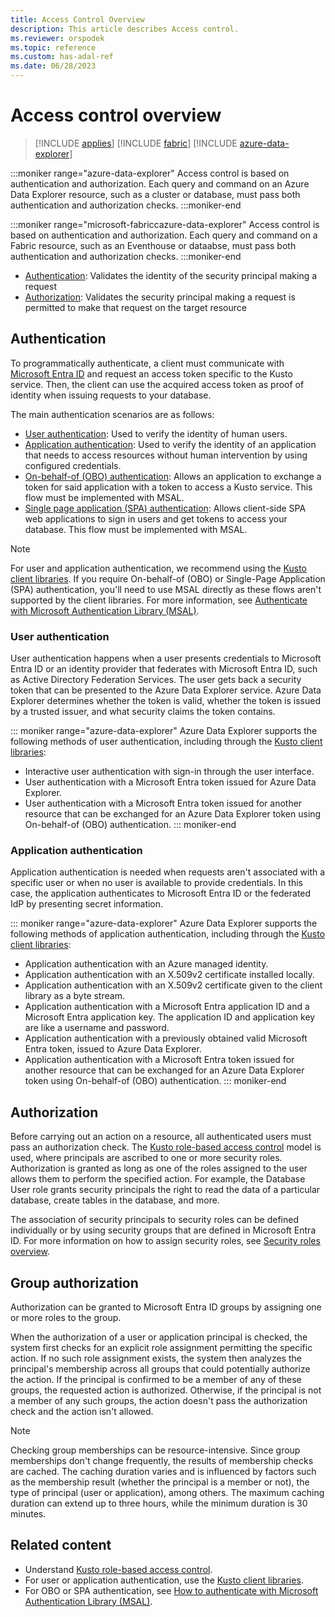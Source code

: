```yaml
---
title: Access Control Overview
description: This article describes Access control.
ms.reviewer: orspodek
ms.topic: reference
ms.custom: has-adal-ref
ms.date: 06/28/2023
---
```

# Access control overview

> [!INCLUDE [applies](../includes/applies-to-version/applies.md)] [!INCLUDE [fabric](../includes/applies-to-version/fabric.md)] [!INCLUDE [azure-data-explorer](../includes/applies-to-version/azure-data-explorer.md)]

:::moniker range="azure-data-explorer"
Access control is based on authentication and authorization. Each query and command on an Azure Data Explorer resource, such as a cluster or database, must pass both authentication and authorization checks.
:::moniker-end

:::moniker range="microsoft-fabriccazure-data-explorer"
Access control is based on authentication and authorization. Each query and command on a Fabric resource, such as an Eventhouse or dataabse, must pass both authentication and authorization checks.
:::moniker-end

* [Authentication](#authentication): Validates the identity of the security principal making a request
* [Authorization](#authorization): Validates the security principal making a request is permitted to make that request on the target resource

## Authentication

To programmatically authenticate, a client must communicate with [Microsoft Entra ID](/azure/active-directory/fundamentals/active-directory-whatis) and request an access token specific to the Kusto service. Then, the client can use the acquired access token as proof of identity when issuing requests to your database.

The main authentication scenarios are as follows:

* [User authentication](#user-authentication): Used to verify the identity of human users.
* [Application authentication](#application-authentication): Used to verify the identity of an application that needs to access resources without human intervention by using configured credentials.
* [On-behalf-of (OBO) authentication](/azure/active-directory/develop/msal-authentication-flows#on-behalf-of-obo): Allows an application to exchange a token for said application with a token to access a Kusto service. This flow must be implemented with MSAL.
* [Single page application (SPA) authentication](/azure/active-directory/develop/msal-authentication-flows#authorization-code): Allows client-side SPA web applications to sign in users and get tokens to access your database. This flow must be implemented with MSAL.

> [!NOTE]
> For user and application authentication, we recommend using the [Kusto client libraries](../api/client-libraries.md). If you require On-behalf-of (OBO) or Single-Page Application (SPA) authentication, you'll need to use MSAL directly as these flows aren't supported by the client libraries. For more information, see [Authenticate with Microsoft Authentication Library (MSAL)](../api/rest/authenticate-with-msal.md).

### User authentication

User authentication happens when a user presents credentials to Microsoft Entra ID or an identity provider that federates with Microsoft Entra ID, such as Active Directory Federation Services. The user gets back a security token that can be presented to the Azure Data Explorer service. Azure Data Explorer determines whether the token is valid, whether the token is issued by a trusted issuer, and what security claims the token contains.

::: moniker range="azure-data-explorer"
Azure Data Explorer supports the following methods of user authentication, including through the [Kusto client libraries](../api/client-libraries.md):

* Interactive user authentication with sign-in through the user interface.
* User authentication with a Microsoft Entra token issued for Azure Data Explorer.
* User authentication with a Microsoft Entra token issued for another resource that can be exchanged for an Azure Data Explorer token using On-behalf-of (OBO) authentication.
::: moniker-end

### Application authentication

Application authentication is needed when requests aren't associated with a specific user or when no user is available to provide credentials. In this case, the application authenticates to Microsoft Entra ID or the federated IdP by presenting secret information.

::: moniker range="azure-data-explorer"
Azure Data Explorer supports the following methods of application authentication, including through the [Kusto client libraries](../api/client-libraries.md):

* Application authentication with an Azure managed identity.
* Application authentication with an X.509v2 certificate installed locally.
* Application authentication with an X.509v2 certificate given to the client library as a byte stream.
* Application authentication with a Microsoft Entra application ID and a Microsoft Entra application key. The application ID and application key are like a username and password.
* Application authentication with a previously obtained valid Microsoft Entra token, issued to Azure Data Explorer.
* Application authentication with a Microsoft Entra token issued for another resource that can be exchanged for an Azure Data Explorer token using On-behalf-of (OBO) authentication.
::: moniker-end

## Authorization

Before carrying out an action on a resource, all authenticated users must pass an authorization check. The [Kusto role-based access control](role-based-access-control.md) model is used, where principals are ascribed to one or more security roles. Authorization is granted as long as one of the roles assigned to the user allows them to perform the specified action. For example, the Database User role grants security principals the right to read the data of a particular database, create tables in the database, and more.

The association of security principals to security roles can be defined individually or by using security groups that are defined in Microsoft Entra ID. For more information on how to assign security roles, see [Security roles overview](../management/security-roles.md).

## Group authorization

Authorization can be granted to Microsoft Entra ID groups by assigning one or more roles to the group. 

When the authorization of a user or application principal is checked, the system first checks for an explicit role assignment permitting the specific action. If no such role assignment exists, the system then analyzes the principal's membership across all groups that could potentially authorize the action. If the principal is confirmed to be a member of any of these groups, the requested action is authorized. Otherwise, if the principal is not a member of any such groups, the action doesn't pass the authorization check and the action isn't allowed.

> [!NOTE]
>
> Checking group memberships can be resource-intensive. 
> Since group memberships don't change frequently, the results of membership checks are cached.
> The caching duration varies and is influenced by factors such as the membership result (whether the principal is a member or not), the type of principal (user or application), among others.
> The maximum caching duration can extend up to three hours, while the minimum duration is 30 minutes.

## Related content

* Understand [Kusto role-based access control](role-based-access-control.md).
* For user or application authentication, use the [Kusto client libraries](../api/client-libraries.md).
* For OBO or SPA authentication, see [How to authenticate with Microsoft Authentication Library (MSAL)](../api/rest/authenticate-with-msal.md).
